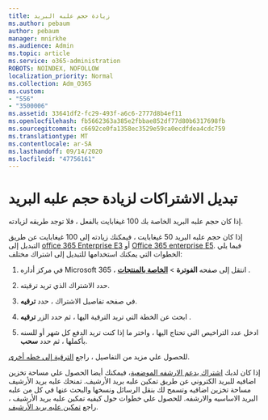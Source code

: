 ```yaml
---
title: زيادة حجم علبه البريد
ms.author: pebaum
author: pebaum
manager: mnirkhe
ms.audience: Admin
ms.topic: article
ms.service: o365-administration
ROBOTS: NOINDEX, NOFOLLOW
localization_priority: Normal
ms.collection: Adm_O365
ms.custom:
- "556"
- "3500006"
ms.assetid: 33641df2-fc29-493f-a6c6-2777d8b4ef11
ms.openlocfilehash: fb5662363a385e2fbbae852df77d80b6317698fb
ms.sourcegitcommit: c6692ce0fa1358ec3529e59ca0ecdfdea4cdc759
ms.translationtype: MT
ms.contentlocale: ar-SA
ms.lasthandoff: 09/14/2020
ms.locfileid: "47756161"
---
```

# <a name="switch-subscriptions-to-increase-mailbox-size"></a>تبديل الاشتراكات لزيادة حجم علبه البريد

إذا كان حجم علبه البريد الخاصة بك 100 غيغابايت بالفعل ، فلا توجد طريقه لزيادته.
  
إذا كان حجم علبه البريد 50 غيغابايت ، فيمكنك زيادته إلى 100 غيغابايت عن طريق التبديل إلى [office 365 Enterprise E3](https://products.office.com/business/office-365-enterprise-e3-business-software) أو [Office 365 enterprise E5](https://products.office.com/business/office-365-enterprise-e5-business-software). فيما يلي الخطوات التي يمكنك استخدامها للتبديل إلى اشتراك مختلف:
  
1. في مركز أداره Microsoft 365 ، انتقل إلى صفحه **الفوترة** \> **[الخاصة بالمنتجات](https://go.microsoft.com/fwlink/p/?linkid=842054)** .

2. حدد الاشتراك الذي تريد ترقيته.

3. في صفحه تفاصيل الاشتراك ، حدد **ترقيه**.

4. ابحث عن الخطة التي تريد الترقية اليها ، ثم حدد الزر **ترقيه** .

5. ادخل عدد التراخيص التي تحتاج اليها ، واختر ما إذا كنت تريد الدفع كل شهر أو للسنه بأكملها ، ثم حدد **سحب**.

للحصول علي مزيد من التفاصيل ، راجع [الترقية إلى خطه أخرى](https://docs.microsoft.com/microsoft-365/commerce/subscriptions/upgrade-to-different-plan).

إذا كان لديك [اشتراك يدعم الارشفه الموضعية](https://docs.microsoft.com/office365/servicedescriptions/exchange-online-archiving-service-description/exchange-online-archiving-service-description)، فيمكنك أيضا الحصول علي مساحة تخزين اضافيه للبريد الكتروني عن طريق تمكين علبه بريد الأرشيف. تمنحك علبه بريد الأرشيف مساحة تخزين اضافيه وتسمح لك بنقل الرسائل ونسخها والبحث عنها في كل من علبه البريد الاساسيه والارشفه. للحصول علي خطوات حول كيفيه تمكين علبه بريد الأرشيف ، راجع [تمكين علبه بريد الأرشيف](https://docs.microsoft.com/microsoft-365/compliance/enable-archive-mailboxes).
